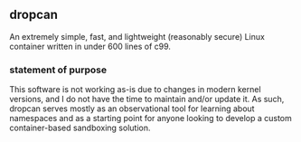 ## dropcan
An extremely simple, fast, and lightweight (reasonably secure) Linux container written in under 600 lines of c99.

### statement of purpose
This software is not working as-is due to changes in modern kernel versions, and I do not have the time to maintain and/or update it. As such, dropcan serves mostly as an observational tool for learning about namespaces and as a starting point for anyone looking to develop a custom container-based sandboxing solution.
